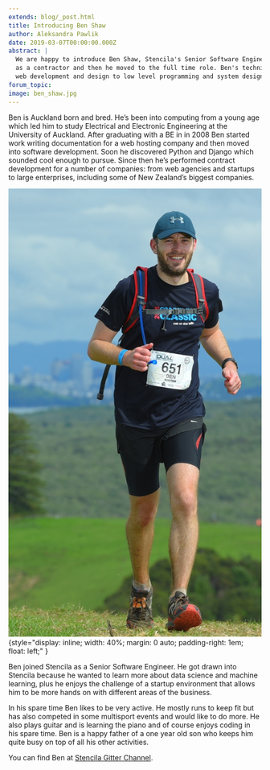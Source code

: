 ```yaml
---
extends: blog/_post.html
title: Introducing Ben Shaw
author: Aleksandra Pawlik
date: 2019-03-07T00:00:00.000Z
abstract: |
  We are happy to introduce Ben Shaw, Stencila's Senior Software Engineer. Ben has started working with Stencila first
  as a contractor and then he moved to the full time role. Ben's technical skills range across a number of topics  from
  web development and design to low level programming and system design. He also brings in experience in team leading, mentorship and project management.
forum_topic:
image: ben_shaw.jpg
---
```


Ben is Auckland born and bred. He’s been into computing from a young age which led him to study Electrical and Electronic Engineering at the University of Auckland. After graduating with a BE in in 2008
Ben started work writing documentation for a web hosting company and then moved into software development. Soon he discovered Python and Django which sounded cool enough to pursue. Since then he’s performed contract development for a number of companies: from web agencies and startups to large enterprises, including some of New Zealand’s biggest companies.

![Ben Shaw](ben_shaw.jpg)
{style="display: inline; width: 40%; margin: 0 auto; padding-right: 1em; float: left;" }

Ben joined Stencila as a Senior Software Engineer. He got drawn into Stencila because he wanted to learn more about data science and machine learning, plus he enjoys the challenge of a startup environment that allows him to be more hands on with different areas of the business.

In his spare time Ben likes to be very active. He mostly runs to keep fit but has also competed in some multisport events and would like to do more. He also plays guitar and is learning the piano and of course enjoys coding in his spare time. Ben is a happy father of a one year old son who keeps him quite busy on top of all his other activities.

You can find Ben at [Stencila Gitter Channel](https://gitter.im/stencila/stencila).
